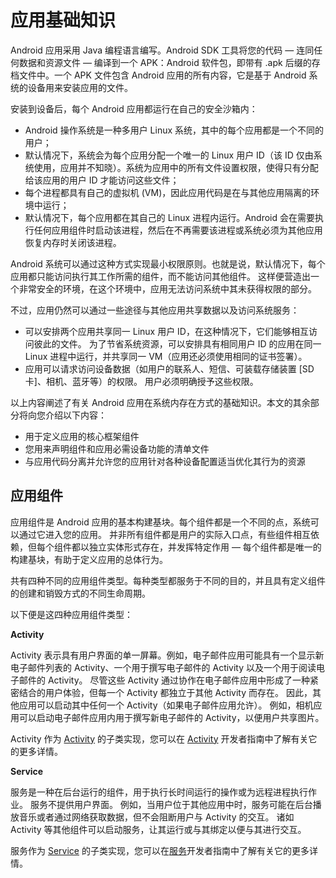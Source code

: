 # 应用基础知识

Android 应用采用 Java 编程语言编写。Android SDK 工具将您的代码 — 连同任何数据和资源文件 — 编译到一个 APK：Android 软件包，即带有 .apk 后缀的存档文件中。一个 APK 文件包含 Android 应用的所有内容，它是基于 Android 系统的设备用来安装应用的文件。

安装到设备后，每个 Android 应用都运行在自己的安全沙箱内：

- Android 操作系统是一种多用户 Linux 系统，其中的每个应用都是一个不同的用户；
- 默认情况下，系统会为每个应用分配一个唯一的 Linux 用户 ID（该 ID 仅由系统使用，应用并不知晓）。系统为应用中的所有文件设置权限，使得只有分配给该应用的用户 ID 才能访问这些文件；
- 每个进程都具有自己的虚拟机 (VM)，因此应用代码是在与其他应用隔离的环境中运行；
- 默认情况下，每个应用都在其自己的 Linux 进程内运行。Android 会在需要执行任何应用组件时启动该进程，然后在不再需要该进程或系统必须为其他应用恢复内存时关闭该进程。


Android 系统可以通过这种方式实现最小权限原则。也就是说，默认情况下，每个应用都只能访问执行其工作所需的组件，而不能访问其他组件。 这样便营造出一个非常安全的环境，在这个环境中，应用无法访问系统中其未获得权限的部分。


不过，应用仍然可以通过一些途径与其他应用共享数据以及访问系统服务：

- 可以安排两个应用共享同一 Linux 用户 ID，在这种情况下，它们能够相互访问彼此的文件。 为了节省系统资源，可以安排具有相同用户 ID 的应用在同一 Linux 进程中运行，并共享同一 VM（应用还必须使用相同的证书签署）。
- 应用可以请求访问设备数据（如用户的联系人、短信、可装载存储装置 [SD 卡]、相机、蓝牙等）的权限。 用户必须明确授予这些权限。

以上内容阐述了有关 Android 应用在系统内存在方式的基础知识。本文的其余部分将向您介绍以下内容：

- 用于定义应用的核心框架组件
- 您用来声明组件和应用必需设备功能的清单文件
- 与应用代码分离并允许您的应用针对各种设备配置适当优化其行为的资源

## 应用组件

应用组件是 Android 应用的基本构建基块。每个组件都是一个不同的点，系统可以通过它进入您的应用。 并非所有组件都是用户的实际入口点，有些组件相互依赖，但每个组件都以独立实体形式存在，并发挥特定作用 — 每个组件都是唯一的构建基块，有助于定义应用的总体行为。

共有四种不同的应用组件类型。每种类型都服务于不同的目的，并且具有定义组件的创建和销毁方式的不同生命周期。

以下便是这四种应用组件类型：

**Activity**

Activity 表示具有用户界面的单一屏幕。例如，电子邮件应用可能具有一个显示新电子邮件列表的 Activity、一个用于撰写电子邮件的 Activity 以及一个用于阅读电子邮件的 Activity。 尽管这些 Activity 通过协作在电子邮件应用中形成了一种紧密结合的用户体验，但每一个 Activity 都独立于其他 Activity 而存在。 因此，其他应用可以启动其中任何一个 Activity（如果电子邮件应用允许）。 例如，相机应用可以启动电子邮件应用内用于撰写新电子邮件的 Activity，以便用户共享图片。

Activity 作为 [Activity](https://developer.android.com/reference/android/app/Activity.html) 的子类实现，您可以在 [Activity](https://developer.android.com/guide/components/activities.html) 开发者指南中了解有关它的更多详情。


**Service**

服务是一种在后台运行的组件，用于执行长时间运行的操作或为远程进程执行作业。 服务不提供用户界面。 例如，当用户位于其他应用中时，服务可能在后台播放音乐或者通过网络获取数据，但不会阻断用户与 Activity 的交互。 诸如 Activity 等其他组件可以启动服务，让其运行或与其绑定以便与其进行交互。

服务作为 [Service](https://developer.android.com/reference/android/app/Service.html) 的子类实现，您可以在[服务](https://developer.android.com/guide/components/services.html)开发者指南中了解有关它的更多详情。

